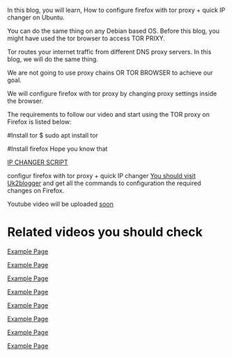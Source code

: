In this blog, you will learn, How to configure firefox with tor proxy + quick IP changer on Ubuntu. 

You can do the same thing on any Debian based OS. Before this blog, you might have used the tor browser to access TOR PRIXY. 

Tor routes your internet traffic from different DNS proxy servers. In this blog, we will do the same thing. 

We are not going to use proxy chains OR TOR BROWSER to achieve our goal. 

We will configure firefox with tor proxy by changing proxy settings inside the browser.

The requirements to follow our video and start using the TOR proxy on Firefox is listed below:

#Install tor 
$ sudo apt install tor

#Install firefox
Hope you know that

<a href="https://raw.githubusercontent.com/efxtv/TorServiceFirefoxNetwork/main/Run.sh" target="_blank">IP CHANGER SCRIPT</a>

configur firefox with tor proxy + quick IP changer <a href="https://uk2blogger.blogspot.com/2021/01/mozilla-firefox-proxy-settings-with-tor.html" target="_blank">You should visit Uk2blogger</a> and get all the commands to configuration the required changes on Firefox.

Youtube video will be uploaded <a href="https://#" target="_blank">soon</a>


# Related videos you should check

<a href="http://www.example.com" target="_blank">Example Page</a>

<a href="http://www.example.com" target="_blank">Example Page</a>

<a href="http://www.example.com" target="_blank">Example Page</a>

<a href="http://www.example.com" target="_blank">Example Page</a>

<a href="http://www.example.com" target="_blank">Example Page</a>

<a href="http://www.example.com" target="_blank">Example Page</a>

<a href="http://www.example.com" target="_blank">Example Page</a>

<a href="http://www.example.com" target="_blank">Example Page</a>
